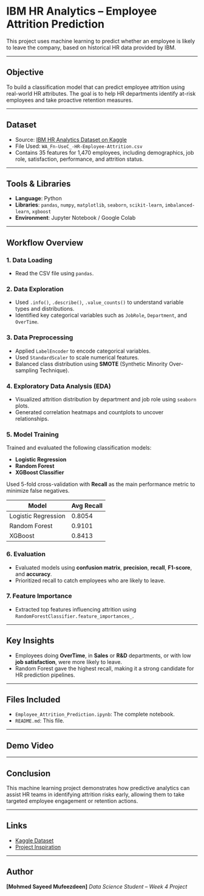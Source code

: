 #  IBM HR Analytics – Employee Attrition Prediction

This project uses machine learning to predict whether an employee is likely to leave the company, based on historical HR data provided by IBM.

---

##  Objective

To build a classification model that can predict employee attrition using real-world HR attributes. The goal is to help HR departments identify at-risk employees and take proactive retention measures.

---

##  Dataset

- Source: [IBM HR Analytics Dataset on Kaggle](https://www.kaggle.com/datasets/pavansubhasht/ibm-hr-analytics-attrition-dataset)
- File Used: `WA_Fn-UseC_-HR-Employee-Attrition.csv`
- Contains 35 features for 1,470 employees, including demographics, job role, satisfaction, performance, and attrition status.

---

##  Tools & Libraries

- **Language**: Python  
- **Libraries**: `pandas`, `numpy`, `matplotlib`, `seaborn`, `scikit-learn`, `imbalanced-learn`, `xgboost`
- **Environment**: Jupyter Notebook / Google Colab

---

##  Workflow Overview

### 1. Data Loading
- Read the CSV file using `pandas`.

### 2. Data Exploration
- Used `.info()`, `.describe()`, `.value_counts()` to understand variable types and distributions.
- Identified key categorical variables such as `JobRole`, `Department`, and `OverTime`.

### 3. Data Preprocessing
- Applied `LabelEncoder` to encode categorical variables.
- Used `StandardScaler` to scale numerical features.
- Balanced class distribution using **SMOTE** (Synthetic Minority Over-sampling Technique).

### 4. Exploratory Data Analysis (EDA)
- Visualized attrition distribution by department and job role using `seaborn` plots.
- Generated correlation heatmaps and countplots to uncover relationships.

### 5. Model Training
Trained and evaluated the following classification models:
- **Logistic Regression**
- **Random Forest**
- **XGBoost Classifier**

Used 5-fold cross-validation with **Recall** as the main performance metric to minimize false negatives.

| Model              | Avg Recall |
|-------------------|------------|
| Logistic Regression | 0.8054     |
| Random Forest       | 0.9101     |
| XGBoost             | 0.8413     |

### 6. Evaluation
- Evaluated models using **confusion matrix**, **precision**, **recall**, **F1-score**, and **accuracy**.
- Prioritized recall to catch employees who are likely to leave.

### 7. Feature Importance
- Extracted top features influencing attrition using `RandomForestClassifier.feature_importances_`.

---

##  Key Insights

- Employees doing **OverTime**, in **Sales** or **R&D** departments, or with low **job satisfaction**, were more likely to leave.
- Random Forest gave the highest recall, making it a strong candidate for HR prediction pipelines.

---

##  Files Included

- `Employee_Attrition_Prediction.ipynb`: The complete notebook.
- `README.md`: This file.

---

##  Demo Video



---

##  Conclusion

This machine learning project demonstrates how predictive analytics can assist HR teams in identifying attrition risks early, allowing them to take targeted employee engagement or retention actions.

---

##  Links

-  [Kaggle Dataset](https://www.kaggle.com/datasets/pavansubhasht/ibm-hr-analytics-attrition-dataset)
-  [Project Inspiration](https://www.ibm.com/analytics/hr-employee-attrition)

---

##  Author

**[Mohmed Sayeed Mufeezdeen]**
_Data Science Student – Week 4 Project_  
